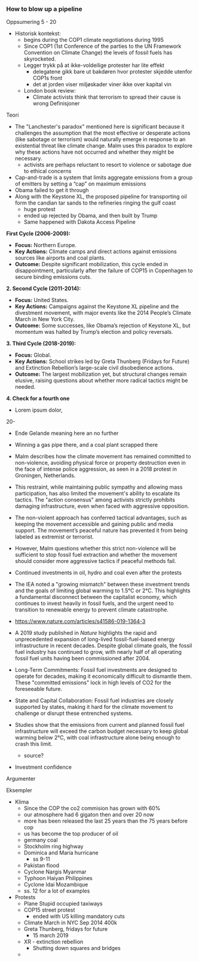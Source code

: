### How to blow up a pipeline
Oppsumering
5 - 20
- Historisk kontekst:
	- begins during the COP1 climate negotiations during 1995 
	- Since COP1 (1st Conference of the parties to the UN Framework Convention on Climate Change) the levels of fossil fuels has skyrocketed.
	- Legger trykk på at ikke-voldeilige protester har lite effekt
		- delegatene gikk bare ut bakdøren hvor protester skjedde utenfor COP1s front
		- det at jorden viser miljøskader viner ikke over kapital vin
	- London book review:
		- Climate activists think that terrorism to spread their cause is wrong
Definisjoner

Teori
- The "Lanchester's paradox" mentioned here is significant because it challenges the assumption that the most effective or desperate actions (like sabotage or terrorism) would naturally emerge in response to an existential threat like climate change. Malm uses this paradox to explore why these actions have not occurred and whether they might be necessary.
	- activists are perhaps reluctant to resort to violence or sabotage due to ethical concerns
- Cap-and-trade is a system that limits aggregate emissions from a group of emitters by setting a “cap” on maximum emissions
- Obama failed to get it through
- Along with the Keystone XL, the proposed pipeline for transporting oil form the candian tar sands to the refineries ringing the gulf coast
	- huge protest
	- ended up rejected by Obama, and then built by Trump
	- Same happened with Dakota Access Pipeline

 **First Cycle (2006-2009):**
- **Focus:** Northern Europe.
- **Key Actions:** Climate camps and direct actions against emissions sources like airports and coal plants.
- **Outcome:** Despite significant mobilization, this cycle ended in disappointment, particularly after the failure of COP15 in Copenhagen to secure binding emissions cuts.

 **2. Second Cycle (2011-2014):**
- **Focus:** United States.
- **Key Actions:** Campaigns against the Keystone XL pipeline and the divestment movement, with major events like the 2014 People’s Climate March in New York City.
- **Outcome:** Some successes, like Obama’s rejection of Keystone XL, but momentum was halted by Trump’s election and policy reversals.

**3. Third Cycle (2018-2019):**
- **Focus:** Global.
- **Key Actions:** School strikes led by Greta Thunberg (Fridays for Future) and Extinction Rebellion’s large-scale civil disobedience actions.
- **Outcome:** The largest mobilization yet, but structural changes remain elusive, raising questions about whether more radical tactics might be needed.

**4. Check for a fourth one**
- Lorem ipsum dolor, 

20-
- Ende Gelande meaning here an no further
- Winning a gas pipe there, and a coal plant scrapped there

- Malm describes how the climate movement has remained committed to non-violence, avoiding physical force or property destruction even in the face of intense police aggression, as seen in a 2018 protest in Groningen, Netherlands.
- This restraint, while maintaining public sympathy and allowing mass participation, has also limited the movement's ability to escalate its tactics. The "action consensus" among activists strictly prohibits damaging infrastructure, even when faced with aggressive opposition.
- The non-violent approach has conferred tactical advantages, such as keeping the movement accessible and gaining public and media support. The movement’s peaceful nature has prevented it from being labeled as extremist or terrorist.
- However, Malm questions whether this strict non-violence will be sufficient to stop fossil fuel extraction and whether the movement should consider more aggressive tactics if peaceful methods fail.

- Continued investments in oil, hydro and coal even after the protests

- The IEA noted a "growing mismatch" between these investment trends and the goals of limiting global warming to 1.5°C or 2°C. This highlights a fundamental disconnect between the capitalist economy, which continues to invest heavily in fossil fuels, and the urgent need to transition to renewable energy to prevent climate catastrophe.

- https://www.nature.com/articles/s41586-019-1364-3

- A 2019 study published in _Nature_ highlights the rapid and unprecedented expansion of long-lived fossil-fuel-based energy infrastructure in recent decades. Despite global climate goals, the fossil fuel industry has continued to grow, with nearly half of all operating fossil fuel units having been commissioned after 2004.

- Long-Term Commitments: Fossil fuel investments are designed to operate for decades, making it economically difficult to dismantle them. These "committed emissions" lock in high levels of CO2 for the foreseeable future.

- State and Capital Collaboration: Fossil fuel industries are closely supported by states, making it hard for the climate movement to challenge or disrupt these entrenched systems.

- Studies show that the emissions from current and planned fossil fuel infrastructure will exceed the carbon budget necessary to keep global warming below 2°C, with coal infrastructure alone being enough to crash this limit.
	- source?

- Investment confidence

Argumenter



Eksempler
- Klima
	- Since the COP the co2 commision has grown with 60%
	- our atmosphere had 6 gigaton then and over 20 now
	- more has been released the last 25 years than the 75 years before cop
	- us has become the top producer of oil
	- germany coal
	- Stockholm ring highway
	- Dominica and Maria hurricane
		- ss 9-11
	- Pakistan flood
	- Cyclone Nargis Myanmar
	- Typhoon Haiyan Philippines
	- Cyclone Idai Mozambique
	- ss. 12 for a lot of examples
- Protests
	- Plane Stupid occupied taxiways
	- COP15 street protest
		- ended with US killing mandatory cuts
	- Climate March in NYC Sep 2014 400k
	- Greta Thunberg, fridays for future
		- 15 march 2019
	- XR - extinction rebellion
		- Shutting down squares and bridges
	- 
